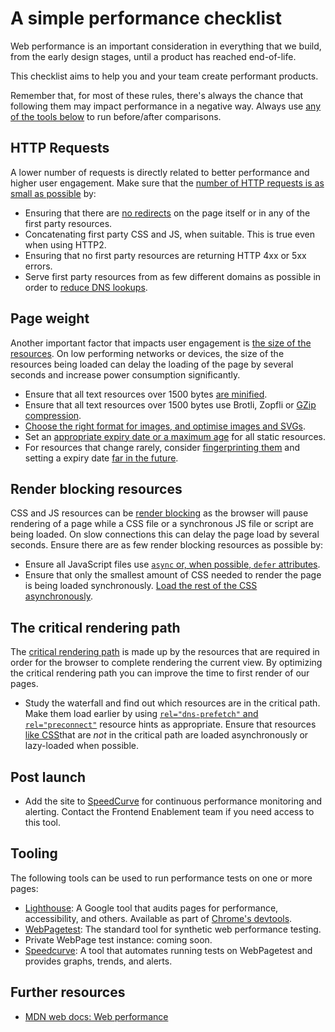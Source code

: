 # A simple performance checklist

Web performance is an important consideration in everything that we build, from the early design stages, until a product has reached end-of-life.

This checklist aims to help you and your team create performant products.

Remember that, for most of these rules, there's always the chance that following them may impact performance in a negative way. Always use [any of the tools below](#tooling) to run before/after comparisons.

## HTTP Requests

A lower number of requests is directly related to better performance and higher user engagement. Make sure that the [number of HTTP requests is as small as possible](https://learning.oreilly.com/library/view/high-performance-web/9780596529307/ch03.html) by:

* Ensuring that there are [no redirects](https://learning.oreilly.com/library/view/high-performance-web/9780596529307/ch13.html) on the page itself or in any of the first party resources.
* Concatenating first party CSS and JS, when suitable. This is true even when using HTTP2.
* Ensuring that no first party resources are returning HTTP 4xx or 5xx errors.
* Serve first party resources from as few different domains as possible in order to [reduce DNS lookups](https://www.oreilly.com/library/view/high-performance-web/9780596529307/ch11.html).

## Page weight

Another important factor that impacts user engagement is [the size of the resources](https://blog.chriszacharias.com/page-weight-matters). On low performing networks or devices, the size of the resources being loaded can delay the loading of the page by several seconds and increase power consumption significantly.

* Ensure that all text resources over 1500 bytes [are minified](https://learning.oreilly.com/library/view/high-performance-web/9780596529307/ch12.html).
* Ensure that all text resources over 1500 bytes use Brotli, Zopfli or [GZip compression](https://learning.oreilly.com/library/view/high-performance-web/9780596529307/ch06.html).
* [Choose the right format for images, and optimise images and SVGs](images.md).
* Set an [appropriate expiry date or a maximum age](https://learning.oreilly.com/library/view/high-performance-web/9780596529307/ch05.html) for all static resources.
* For resources that change rarely, consider [fingerprinting them](https://developers.google.com/web/fundamentals/performance/optimizing-content-efficiency/http-caching) and setting a expiry date [far in the future](https://developers.google.com/web/tools/lighthouse/audits/cache-policy).

## Render blocking resources

CSS and JS resources can be [render blocking](https://developers.google.com/web/tools/lighthouse/audits/blocking-resources) as the browser will pause rendering of a page while a CSS file or a synchronous JS file or script are being loaded. On slow connections this can delay the page load by several seconds. Ensure there are as few render blocking resources as possible by:

* Ensure all JavaScript files use [`async` or, when possible, `defer` attributes](https://www.growingwiththeweb.com/2014/02/async-vs-defer-attributes.html).
* Ensure that only the smallest amount of CSS needed to render the page is being loaded synchronously. [Load the rest of the CSS asynchronously](https://www.filamentgroup.com/lab/load-css-simpler/).

## The critical rendering path

The [critical rendering path](https://developers.google.com/web/fundamentals/performance/critical-rendering-path/analyzing-crp) is made up by the resources that are required in order for the browser to complete rendering the current view. By optimizing the critical rendering path you can improve the time to first render of our pages.

* Study the waterfall and find out which resources are in the critical path. Make them load earlier by using [`rel="dns-prefetch"` and `rel="preconnect"`](https://www.keycdn.com/blog/resource-hints) resource hints as appropriate. Ensure that resources [like CSS](https://web.dev/defer-non-critical-css/)that are _not_ in the critical path are loaded asynchronously or lazy-loaded when possible.

## Post launch

* Add the site to [SpeedCurve](https://speedcurve.com) for continuous performance monitoring and alerting. Contact the Frontend Enablement team if you need access to this tool.

## Tooling

The following tools can be used to run performance tests on one or more pages:

* [Lighthouse](https://developers.google.com/web/tools/lighthouse/): A Google tool that audits pages for performance, accessibility, and others. Available as part of [Chrome's devtools](https://developers.google.com/web/tools/lighthouse/#devtools).
* [WebPagetest](https://www.webpagetest.org/): The standard tool for synthetic web performance testing.
* Private WebPage test instance: coming soon.
* [Speedcurve](https://speedcurve.com/): A tool that automates running tests on WebPagetest and provides graphs, trends, and alerts.

## Further resources

* [MDN web docs: Web performance](https://developer.mozilla.org/en-US/docs/Learn/Performance)
